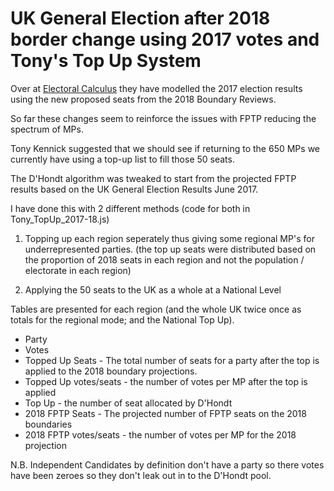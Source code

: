 # UK General Election after 2018 border change using 2017 votes and Tony's Top Up System

Over at [Electoral Calculus](http://www.electoralcalculus.co.uk/boundaries2018.html)
they have modelled the 2017 election results using the new proposed seats from the 2018 Boundary Reviews. 

So far these changes seem to reinforce the issues with FPTP reducing the spectrum of MPs.

Tony Kennick suggested that we should see if returning to the 650 MPs we currently have using a top-up list to fill those 50 seats.

The D'Hondt algorithm was tweaked to start from the projected FPTP results based on the UK General Election Results June 2017.

I have done this with 2 different methods (code for both in Tony_TopUp_2017-18.js)

1) Topping up each region seperately thus giving some regional MP's for underrepresented parties.  (the top up seats were distributed based on the proportion of 2018 seats in each region and not the population / electorate in each region) 

2) Applying the 50 seats to the UK as a whole at a National Level

Tables are presented for each region (and the whole UK twice once as totals for the regional mode; and the National Top Up).

* Party 
* Votes 
* Topped Up Seats - The total number of seats for a party after the top is applied to the 2018 boundary projections.
* Topped Up votes/seats - the number of votes per MP after the top is applied
* Top Up - the number of seat allocated by D'Hondt
* 2018 FPTP Seats - The projected number of FPTP seats on the 2018 boundaries
* 2018 FPTP votes/seats -  the number of votes per MP for the 2018 projection

N.B. Independent Candidates by definition don't have a party so there votes have been zeroes so they don't leak out in to the D'Hondt pool.
